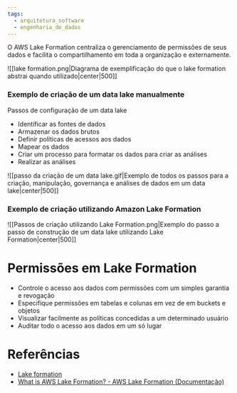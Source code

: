 ```yaml
---
tags:
  - arquitetura_software
  - engenharia_de_dados
---
```

O AWS Lake Formation centraliza o gerenciamento de permissões de seus dados e facilita o compartilhamento em toda a organização e externamente.

![[lake formation.png|Diagrama de exemplificação do que o lake formation abstrai quando utilizado|center|500]]

### Exemplo de criação de um data lake manualmente

Passos de configuração de um data lake
- Identificar as fontes de dados
- Armazenar os dados brutos
- Definir políticas de acessos aos dados
- Mapear os dados
- Criar um processo para formatar os dados para criar as análises
- Realizar as análises

![[passo da criação de um data lake.gif|Exemplo de todos os passos para a criação, manipulação, governança e análises de dados em um data lake|center|500]]

### Exemplo de criação utilizando Amazon Lake Formation

![[Passos de criação utilizando Lake Formation.png|Exemplo do passo a passo de construção de um data lake utilizando Lake Formation|center|500]]

# Permissões em Lake Formation

- Controle o acesso aos dados com permissões com um simples garantia e revogação
- Especifique permissões em tabelas e colunas em vez de em buckets e objetos
- Visualizar facilmente as políticas concedidas a um determinado usuário 
- Auditar todo o acesso aos dados em um só lugar
# Referências

- [Lake formation](https://aws.amazon.com/pt/lake-formation)
- [What is AWS Lake Formation? - AWS Lake Formation (Documentação)](https://docs.aws.amazon.com/lake-formation/latest/dg/what-is-lake-formation.html)